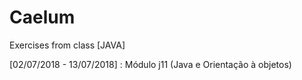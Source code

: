 # Caelum
Exercises from class [JAVA]

[02/07/2018 - 13/07/2018] : Módulo j11 (Java e Orientação à objetos)
